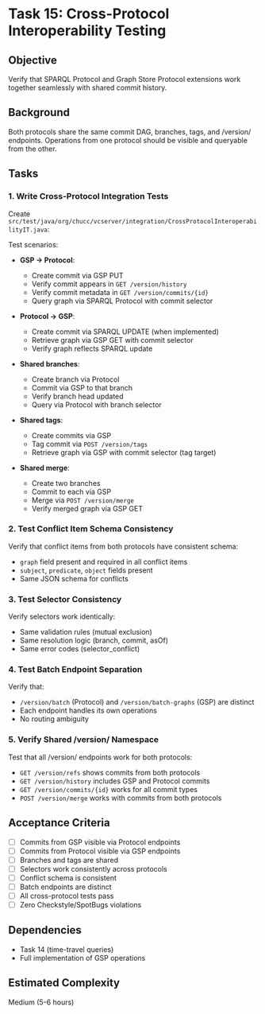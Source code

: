 # Task 15: Cross-Protocol Interoperability Testing

## Objective
Verify that SPARQL Protocol and Graph Store Protocol extensions work together seamlessly with shared commit history.

## Background
Both protocols share the same commit DAG, branches, tags, and /version/ endpoints. Operations from one protocol should be visible and queryable from the other.

## Tasks

### 1. Write Cross-Protocol Integration Tests
Create `src/test/java/org/chucc/vcserver/integration/CrossProtocolInteroperabilityIT.java`:

Test scenarios:
- **GSP → Protocol**:
  - Create commit via GSP PUT
  - Verify commit appears in `GET /version/history`
  - Verify commit metadata in `GET /version/commits/{id}`
  - Query graph via SPARQL Protocol with commit selector

- **Protocol → GSP**:
  - Create commit via SPARQL UPDATE (when implemented)
  - Retrieve graph via GSP GET with commit selector
  - Verify graph reflects SPARQL update

- **Shared branches**:
  - Create branch via Protocol
  - Commit via GSP to that branch
  - Verify branch head updated
  - Query via Protocol with branch selector

- **Shared tags**:
  - Create commits via GSP
  - Tag commit via `POST /version/tags`
  - Retrieve graph via GSP with commit selector (tag target)

- **Shared merge**:
  - Create two branches
  - Commit to each via GSP
  - Merge via `POST /version/merge`
  - Verify merged graph via GSP GET

### 2. Test Conflict Item Schema Consistency
Verify that conflict items from both protocols have consistent schema:
- `graph` field present and required in all conflict items
- `subject`, `predicate`, `object` fields present
- Same JSON schema for conflicts

### 3. Test Selector Consistency
Verify selectors work identically:
- Same validation rules (mutual exclusion)
- Same resolution logic (branch, commit, asOf)
- Same error codes (selector_conflict)

### 4. Test Batch Endpoint Separation
Verify that:
- `/version/batch` (Protocol) and `/version/batch-graphs` (GSP) are distinct
- Each endpoint handles its own operations
- No routing ambiguity

### 5. Verify Shared /version/ Namespace
Test that all /version/ endpoints work for both protocols:
- `GET /version/refs` shows commits from both protocols
- `GET /version/history` includes GSP and Protocol commits
- `GET /version/commits/{id}` works for all commit types
- `POST /version/merge` works with commits from both protocols

## Acceptance Criteria
- [ ] Commits from GSP visible via Protocol endpoints
- [ ] Commits from Protocol visible via GSP endpoints
- [ ] Branches and tags are shared
- [ ] Selectors work consistently across protocols
- [ ] Conflict schema is consistent
- [ ] Batch endpoints are distinct
- [ ] All cross-protocol tests pass
- [ ] Zero Checkstyle/SpotBugs violations

## Dependencies
- Task 14 (time-travel queries)
- Full implementation of GSP operations

## Estimated Complexity
Medium (5-6 hours)

